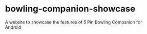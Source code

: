 # bowling-companion-showcase
A website to showcase the features of 5 Pin Bowling Companion for Android
